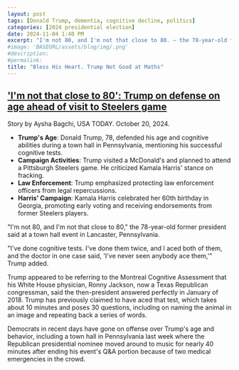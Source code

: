```yaml
---
layout: post
tags: [Donald Trump, dementia, cognitive decline, politics]
categories: [2024 presidential election]
date: 2024-11-04 1:40 PM
excerpt: "I'm not 80, and I'm not that close to 80. – the 78-year-old former president"
#image: 'BASEURL/assets/blog/img/.png'
#description:
#permalink:
title: "Bless His Heart. Trump Not Good at Maths"
---
```



## ['I'm not that close to 80': Trump on defense on age ahead of visit to Steelers game](https://www.usatoday.com/story/news/politics/elections/2024/10/20/trump-lancaster-pennsylvania-town-hall-steelers/75767714007/)

Story by Aysha Bagchi, USA TODAY. October 20, 2024.

- **Trump's Age**: Donald Trump, 78, defended his age and cognitive abilities during a town hall in Pennsylvania, mentioning his successful cognitive tests.
- **Campaign Activities**: Trump visited a McDonald's and planned to attend a Pittsburgh Steelers game. He criticized Kamala Harris' stance on fracking.
- **Law Enforcement**: Trump emphasized protecting law enforcement officers from legal repercussions.
- **Harris' Campaign**: Kamala Harris celebrated her 60th birthday in Georgia, promoting early voting and receiving endorsements from former Steelers players.

"I'm not 80, and I'm not that close to 80," the 78-year-old former president said at a town hall event in Lancaster, Pennsylvania.

"I've done cognitive tests. I've done them twice, and I aced both of them, and the doctor in one case said, 'I've never seen anybody ace them,'" Trump added.

Trump appeared to be referring to the Montreal Cognitive Assessment that his White House physician, Ronny Jackson, now a Texas Republican congressman, said the then-president answered perfectly in January of 2018. Trump has previously claimed to have aced that test, which takes about 10 minutes and poses 30 questions, including on naming the animal in an image and repeating back a series of words.

Democrats in recent days have gone on offense over Trump's age and behavior, including a town hall in Pennsylvania last week where the Republican presidential nominee moved around to music for nearly 40 minutes after ending his event's Q&A portion because of two medical emergencies in the crowd.

